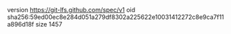 version https://git-lfs.github.com/spec/v1
oid sha256:59ed00ec8e284d051a279df8302a225622e10031412272c8e9ca7f11a896d18f
size 1457
